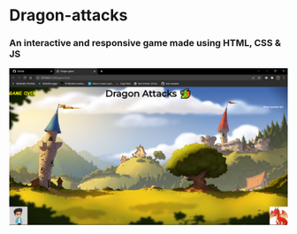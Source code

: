 ﻿# Dragon-attacks
 
 <h3> An interactive and responsive game made using HTML, CSS & JS</h3>

<img src="home.png">
